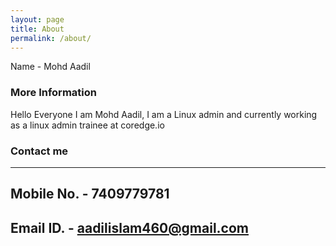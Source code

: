 ```yaml
---
layout: page
title: About
permalink: /about/
---
```

Name - Mohd Aadil

### More Information

Hello Everyone I am Mohd Aadil, I am a Linux admin 
and currently working as a linux admin trainee at coredge.io

### Contact me
---
Mobile No. - 7409779781
---
Email ID. - aadilislam460@gmail.com
---
